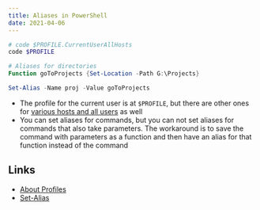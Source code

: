 ```yaml
---
title: Aliases in PowerShell
date: 2021-04-06
---
```


```powershell
# code $PROFILE.CurrentUserAllHosts
code $PROFILE
```

```powershell
# Aliases for directories
Function goToProjects {Set-Location -Path G:\Projects}

Set-Alias -Name proj -Value goToProjects
```

- The profile for the current user is at `$PROFILE`, but there are other ones for [various hosts and all users](https://docs.microsoft.com/en-us/powershell/module/microsoft.powershell.core/about/about_profiles?view=powershell-7.1#the-profile-variable) as well
- You can set aliases for commands, but you can not set aliases for commands that also take parameters. The workaround is to save the command with parameters as a function and then have an alias for that function instead of the command

## Links

- [About Profiles](https://docs.microsoft.com/en-us/powershell/module/microsoft.powershell.core/about/about_profiles?view=powershell-7.1)
- [Set-Alias](https://docs.microsoft.com/en-us/powershell/module/microsoft.powershell.utility/set-alias?view=powershell-7.1)
